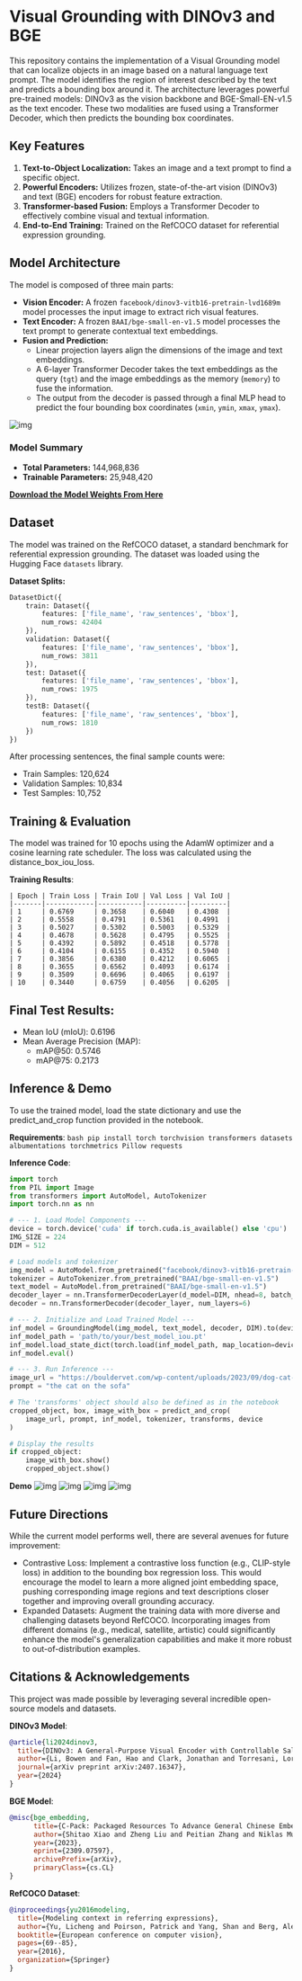 # Visual Grounding with DINOv3 and BGE

This repository contains the implementation of a Visual Grounding model that can localize objects in an image based on a natural language text prompt. The model identifies the region of interest described by the text and predicts a bounding box around it. The architecture leverages powerful pre-trained models: DINOv3 as the vision backbone and BGE-Small-EN-v1.5 as the text encoder. These two modalities are fused using a Transformer Decoder, which then predicts the bounding box coordinates.

## Key Features
1. **Text-to-Object Localization:** Takes an image and a text prompt to find a specific object.
2. **Powerful Encoders:** Utilizes frozen, state-of-the-art vision (DINOv3) and text (BGE) encoders for robust feature extraction.
3. **Transformer-based Fusion:** Employs a Transformer Decoder to effectively combine visual and textual information.
4. **End-to-End Training:** Trained on the RefCOCO dataset for referential expression grounding.

## Model Architecture
The model is composed of three main parts:
- **Vision Encoder:** A frozen `facebook/dinov3-vitb16-pretrain-lvd1689m` model processes the input image to extract rich visual features.
- **Text Encoder:** A frozen `BAAI/bge-small-en-v1.5` model processes the text prompt to generate contextual text embeddings.
- **Fusion and Prediction:**
  - Linear projection layers align the dimensions of the image and text embeddings.
  - A 6-layer Transformer Decoder takes the text embeddings as the query (`tgt`) and the image embeddings as the memory (`memory`) to fuse the information.
  - The output from the decoder is passed through a final MLP head to predict the four bounding box coordinates (`xmin`, `ymin`, `xmax`, `ymax`).
 
![img](images/visual_grnd_model.png)

### Model Summary
- **Total Parameters:** 144,968,836  
- **Trainable Parameters:** 25,948,420

**[Download the Model Weights From Here](https://filebin.net/43917s8c0u3uw0ak)**

## Dataset
The model was trained on the RefCOCO dataset, a standard benchmark for referential expression grounding. The dataset was loaded using the Hugging Face `datasets` library.

**Dataset Splits:**
```python
DatasetDict({
    train: Dataset({
        features: ['file_name', 'raw_sentences', 'bbox'],
        num_rows: 42404
    }),
    validation: Dataset({
        features: ['file_name', 'raw_sentences', 'bbox'],
        num_rows: 3811
    }),
    test: Dataset({
        features: ['file_name', 'raw_sentences', 'bbox'],
        num_rows: 1975
    }),
    testB: Dataset({
        features: ['file_name', 'raw_sentences', 'bbox'],
        num_rows: 1810
    })
})
```
After processing sentences, the final sample counts were:
- Train Samples: 120,624
- Validation Samples: 10,834
- Test Samples: 10,752

## Training & Evaluation

The model was trained for 10 epochs using the AdamW optimizer and a cosine learning rate scheduler. The loss was calculated using the distance_box_iou_loss.

**Training Results**:
```table
| Epoch | Train Loss | Train IoU | Val Loss | Val IoU |
|-------|------------|-----------|----------|---------|
| 1     | 0.6769     | 0.3658    | 0.6040   | 0.4308  |
| 2     | 0.5558     | 0.4791    | 0.5361   | 0.4991  |
| 3     | 0.5027     | 0.5302    | 0.5003   | 0.5329  |
| 4     | 0.4678     | 0.5628    | 0.4795   | 0.5525  |
| 5     | 0.4392     | 0.5892    | 0.4518   | 0.5778  |
| 6     | 0.4104     | 0.6155    | 0.4352   | 0.5940  |
| 7     | 0.3856     | 0.6380    | 0.4212   | 0.6065  |
| 8     | 0.3655     | 0.6562    | 0.4093   | 0.6174  |
| 9     | 0.3509     | 0.6696    | 0.4065   | 0.6197  |
| 10    | 0.3440     | 0.6759    | 0.4056   | 0.6205  |
```
## Final Test Results:
- Mean IoU (mIoU): 0.6196
- Mean Average Precision (MAP):
  - mAP@50: 0.5746
  - mAP@75: 0.2173

## Inference & Demo
To use the trained model, load the state dictionary and use the predict_and_crop function provided in the notebook.

**Requirements**:
```bash pip install torch torchvision transformers datasets albumentations torchmetrics Pillow requests```

**Inference Code**:
```python
import torch
from PIL import Image
from transformers import AutoModel, AutoTokenizer
import torch.nn as nn

# --- 1. Load Model Components ---
device = torch.device('cuda' if torch.cuda.is_available() else 'cpu')
IMG_SIZE = 224
DIM = 512

# Load models and tokenizer
img_model = AutoModel.from_pretrained("facebook/dinov3-vitb16-pretrain-lvd1689m")
tokenizer = AutoTokenizer.from_pretrained("BAAI/bge-small-en-v1.5")
text_model = AutoModel.from_pretrained("BAAI/bge-small-en-v1.5")
decoder_layer = nn.TransformerDecoderLayer(d_model=DIM, nhead=8, batch_first=True)
decoder = nn.TransformerDecoder(decoder_layer, num_layers=6)

# --- 2. Initialize and Load Trained Model ---
inf_model = GroundingModel(img_model, text_model, decoder, DIM).to(device)
inf_model_path = 'path/to/your/best_model_iou.pt'
inf_model.load_state_dict(torch.load(inf_model_path, map_location=device))
inf_model.eval()

# --- 3. Run Inference ---
image_url = "https://bouldervet.com/wp-content/uploads/2023/09/dog-cat-coexistence-1024x683.jpg"
prompt = "the cat on the sofa"

# The 'transforms' object should also be defined as in the notebook
cropped_object, box, image_with_box = predict_and_crop(
    image_url, prompt, inf_model, tokenizer, transforms, device
)

# Display the results
if cropped_object:
    image_with_box.show()
    cropped_object.show()
```
**Demo**
![img](images/out4.png)
![img](images/out1.png)
![img](images/out2.png)
![img](images/out3.png)

## Future Directions
While the current model performs well, there are several avenues for future improvement:
- Contrastive Loss: Implement a contrastive loss function (e.g., CLIP-style loss) in addition to the bounding box regression loss. This would encourage the model to learn a more aligned joint embedding space, pushing corresponding image regions and text descriptions closer together and improving overall grounding accuracy.
- Expanded Datasets: Augment the training data with more diverse and challenging datasets beyond RefCOCO. Incorporating images from different domains (e.g., medical, satellite, artistic) could significantly enhance the model's generalization capabilities and make it more robust to out-of-distribution examples.

## Citations & Acknowledgements
This project was made possible by leveraging several incredible open-source models and datasets.

**DINOv3 Model**:
```bibtex
@article{li2024dinov3,
  title={DINOv3: A General-Purpose Visual Encoder with Controllable Saliency},
  author={Li, Bowen and Fan, Hao and Clark, Jonathan and Torresani, Lorenzo},
  journal={arXiv preprint arXiv:2407.16347},
  year={2024}
}
```
**BGE Model**: 
```bibtex
@misc{bge_embedding,
      title={C-Pack: Packaged Resources To Advance General Chinese Embedding}, 
      author={Shitao Xiao and Zheng Liu and Peitian Zhang and Niklas Muennighoff},
      year={2023},
      eprint={2309.07597},
      archivePrefix={arXiv},
      primaryClass={cs.CL}
}
```
**RefCOCO Dataset**:
```bibtex
@inproceedings{yu2016modeling,
  title={Modeling context in referring expressions},
  author={Yu, Licheng and Poirson, Patrick and Yang, Shan and Berg, Alexander C and Berg, Tamara L},
  booktitle={European conference on computer vision},
  pages={69--85},
  year={2016},
  organization={Springer}
}
```
